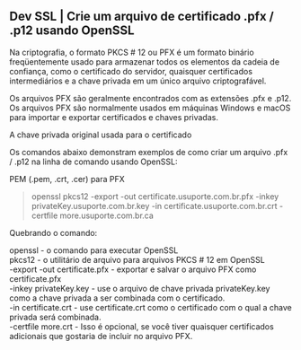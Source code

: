 ## Dev SSL | Crie um arquivo de certificado .pfx / .p12 usando OpenSSL

Na criptografia, o formato PKCS # 12 ou PFX é um formato binário freqüentemente usado para armazenar todos os elementos da cadeia de confiança, como o certificado do servidor, quaisquer certificados intermediários e a chave privada em um único arquivo criptografável.         

Os arquivos PFX são geralmente encontrados com as extensões .pfx e .p12. Os arquivos PFX são normalmente usados ​​em máquinas Windows e macOS para importar e exportar certificados e chaves privadas.

A chave privada original usada para o certificado



Os comandos abaixo demonstram exemplos de como criar um arquivo .pfx / .p12 na linha de comando usando OpenSSL:

PEM (.pem, .crt, .cer) para PFX

> openssl pkcs12 -export -out certificate.usuporte.com.br.pfx -inkey privateKey.usuporte.com.br.key -in certificate.usuporte.com.br.crt -certfile more.usuporte.com.br.ca

Quebrando o comando:

openssl - o comando para executar OpenSSL       
pkcs12 - o utilitário de arquivo para arquivos PKCS # 12 em OpenSSL     
-export -out certificate.pfx - exportar e salvar o arquivo PFX como certificate.pfx     
-inkey privateKey.key - use o arquivo de chave privada privateKey.key como a chave privada a ser combinada com o certificado.       
-in certificate.crt - use certificate.crt como o certificado com o qual a chave privada será combinada.     
-certfile more.crt - Isso é opcional, se você tiver quaisquer certificados adicionais que gostaria de incluir no arquivo PFX.       